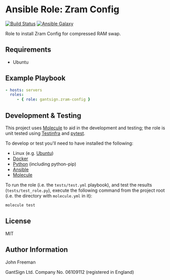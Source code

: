 Ansible Role: Zram Config
=========================

[![Build Status](https://travis-ci.org/gantsign/ansible-role-zram-config.svg?branch=master)](https://travis-ci.org/gantsign/ansible-role-zram-config)
[![Ansible Galaxy](https://img.shields.io/badge/ansible--galaxy-gantsign.zram--config-blue.svg)](https://galaxy.ansible.com/gantsign/zram-config)

Role to install Zram Config for compressed RAM swap.

Requirements
------------

* Ubuntu

Example Playbook
----------------

```yaml
- hosts: servers
  roles:
     - { role: gantsign.zram-config }
```

Development & Testing
---------------------

This project uses [Molecule](http://molecule.readthedocs.io/) to aid in the
development and testing; the role is unit tested using
[Testinfra](http://testinfra.readthedocs.io/) and
[pytest](http://docs.pytest.org/).

To develop or test you'll need to have installed the following:

* Linux (e.g. [Ubuntu](http://www.ubuntu.com/))
* [Docker](https://www.docker.com/)
* [Python](https://www.python.org/) (including python-pip)
* [Ansible](https://www.ansible.com/)
* [Molecule](http://molecule.readthedocs.io/)

To run the role (i.e. the `tests/test.yml` playbook), and test the results
(`tests/test_role.py`), execute the following command from the project root
(i.e. the directory with `molecule.yml` in it):

```bash
molecule test
```

License
-------

MIT

Author Information
------------------

John Freeman

GantSign Ltd.
Company No. 06109112 (registered in England)
